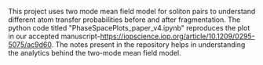 This project uses two mode mean field model for soliton pairs to understand different atom transfer probabilities before and after fragmentation. 
The python code titled "PhaseSpacePlots_paper_v4.ipynb" reproduces the plot in our accepted manuscript-https://iopscience.iop.org/article/10.1209/0295-5075/ac9d60.
The notes present in the repository helps in understanding the analytics behind the two-mode mean field model. 
